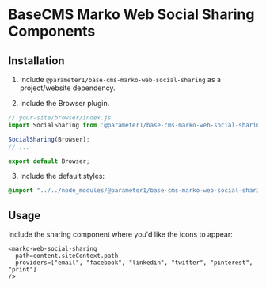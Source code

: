 # BaseCMS Marko Web Social Sharing Components

## Installation

1. Include `@parameter1/base-cms-marko-web-social-sharing` as a project/website dependency.

2. Include the Browser plugin.
```js
// your-site/browser/index.js
import SocialSharing from '@parameter1/base-cms-marko-web-social-sharing/browser';

SocialSharing(Browser);
// ...

export default Browser;
```

3. Include the default styles:
```scss
@import "../../node_modules/@parameter1/base-cms-marko-web-social-sharing/scss/buttons";
```

## Usage

Include the sharing component where you'd like the icons to appear:

```marko
<marko-web-social-sharing
  path=content.siteContext.path
  providers=["email", "facebook", "linkedin", "twitter", "pinterest", "print"]
/>
```
